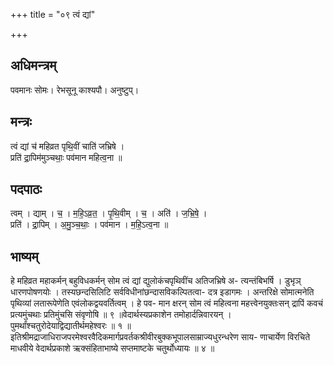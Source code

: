 +++
title = "०९ त्वं द्यां"

+++
## अधिमन्त्रम्
पवमानः सोमः। रेभसूनू काश्यपौ। अनुष्टुप्।

## मन्त्रः
त्वं द्यां च॑ महिव्रत पृथि॒वीं चाति॑ जभ्रिषे ।  
प्रति॑ द्रा॒पिम॑मुञ्चथाः॒ पव॑मान महित्व॒ना ॥

## पदपाठः
त्वम् । द्याम् । च॒ । म॒हि॒ऽव्र॒त॒ । पृ॒थि॒वीम् । च॒ । अति॑ । ज॒भ्रि॒षे॒ ।  
प्रति॑ । द्रा॒पिम् । अ॒मु॒ञ्च॒थाः॒ । पव॑मान । म॒हि॒ऽत्व॒ना ॥

## भाष्यम्
हे महिव्रत महाकर्मन् बहुविधकर्मन् सोम त्वं द्यां द्युलोकंचपृथिवींच अतिजभ्रिषे अ- त्यन्तंबिभर्षि । डुभृञ् धारणपोषणयोः । तस्यछन्दसिलिटि सर्वविधीनांछन्दासविकल्पितत्वा- दत्र इडागमः । अन्तरिक्षे सोमात्मनेति पृथिव्यां लतारूपेणेति एवंलोकद्वयवर्तित्वम् । हे पव- मान क्षरन् सोम त्वं महित्वना महत्त्वेनयुक्तःसन् द्रापिं कवचं प्रत्यमुंचथाः प्रतिमुंचसि संवृणोषि ॥ ९ ॥वेदार्थस्यप्रकाशेन तमोहार्दन्निवारयन् । पुमर्थांश्चतुरोदेयाद्विद्यातीर्थमहेश्वरः ॥ १ ॥इतिश्रीमद्राजाधिराजपरमेश्वरवैदिकमार्गप्रवर्तकश्रीवीरबुक्कभूपालसाम्राज्यधुरन्धरेण साय- णाचार्येण विरचिते माधवीये वेदार्थप्रकाशे ऋक्संहिताभाष्ये सप्तमाष्टके चतुर्थोध्यायः ॥ ४ ॥